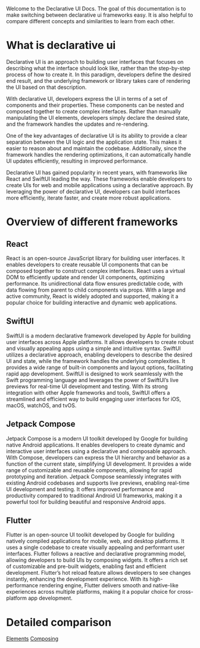 Welcome to the Declarative UI Docs. The goal of this documentation is to make switching between declarative ui frameworks easy. It is also helpful to compare different concepts and similarities to learn from each other.

# What is declarative ui

Declarative UI is an approach to building user interfaces that focuses on describing what the interface should look like, rather than the step-by-step process of how to create it. In this paradigm, developers define the desired end result, and the underlying framework or library takes care of rendering the UI based on that description.

With declarative UI, developers express the UI in terms of a set of components and their properties. These components can be nested and composed together to create complex interfaces. Rather than manually manipulating the UI elements, developers simply declare the desired state, and the framework handles the updates and re-rendering.

One of the key advantages of declarative UI is its ability to provide a clear separation between the UI logic and the application state. This makes it easier to reason about and maintain the codebase. Additionally, since the framework handles the rendering optimizations, it can automatically handle UI updates efficiently, resulting in improved performance.

Declarative UI has gained popularity in recent years, with frameworks like React and SwiftUI leading the way. These frameworks enable developers to create UIs for web and mobile applications using a declarative approach. By leveraging the power of declarative UI, developers can build interfaces more efficiently, iterate faster, and create more robust applications.

# Overview of different frameworks

## React
React is an open-source JavaScript library for building user interfaces. It enables developers to create reusable UI components that can be composed together to construct complex interfaces. React uses a virtual DOM to efficiently update and render UI components, optimizing performance. Its unidirectional data flow ensures predictable code, with data flowing from parent to child components via props. With a large and active community, React is widely adopted and supported, making it a popular choice for building interactive and dynamic web applications.

## SwiftUI
SwiftUI is a modern declarative framework developed by Apple for building user interfaces across Apple platforms. It allows developers to create robust and visually appealing apps using a simple and intuitive syntax. SwiftUI utilizes a declarative approach, enabling developers to describe the desired UI and state, while the framework handles the underlying complexities. It provides a wide range of built-in components and layout options, facilitating rapid app development. SwiftUI is designed to work seamlessly with the Swift programming language and leverages the power of SwiftUI’s live previews for real-time UI development and testing. With its strong integration with other Apple frameworks and tools, SwiftUI offers a streamlined and efficient way to build engaging user interfaces for iOS, macOS, watchOS, and tvOS.

## Jetpack Compose
Jetpack Compose is a modern UI toolkit developed by Google for building native Android applications. It enables developers to create dynamic and interactive user interfaces using a declarative and composable approach. With Compose, developers can express the UI hierarchy and behavior as a function of the current state, simplifying UI development. It provides a wide range of customizable and reusable components, allowing for rapid prototyping and iteration. Jetpack Compose seamlessly integrates with existing Android codebases and supports live previews, enabling real-time UI development and testing. It offers improved performance and productivity compared to traditional Android UI frameworks, making it a powerful tool for building beautiful and responsive Android apps.

## Flutter
Flutter is an open-source UI toolkit developed by Google for building natively compiled applications for mobile, web, and desktop platforms. It uses a single codebase to create visually appealing and performant user interfaces. Flutter follows a reactive and declarative programming model, allowing developers to build UIs by composing widgets. It offers a rich set of customizable and pre-built widgets, enabling fast and efficient development. Flutter’s hot reload feature allows developers to see changes instantly, enhancing the development experience. With its high-performance rendering engine, Flutter delivers smooth and native-like experiences across multiple platforms, making it a popular choice for cross-platform app development.

# Detailed comparison 

[Elements](./docs/elements)
[Composing](./docs/composing)
